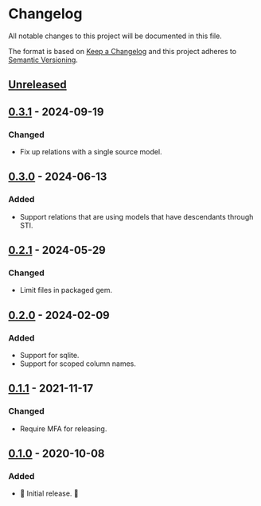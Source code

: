 # Changelog

All notable changes to this project will be documented in this file.

The format is based on [Keep a Changelog](http://keepachangelog.com/en/1.0.0/) and this project adheres to [Semantic Versioning](http://semver.org/spec/v2.0.0.html).

## [Unreleased]

## [0.3.1] - 2024-09-19

### Changed

- Fix up relations with a single source model.

## [0.3.0] - 2024-06-13

### Added

- Support relations that are using models that have descendants through STI.

## [0.2.1] - 2024-05-29

### Changed

- Limit files in packaged gem.

## [0.2.0] - 2024-02-09

### Added

- Support for sqlite.
- Support for scoped column names.

## [0.1.1] - 2021-11-17

### Changed

- Require MFA for releasing.

## [0.1.0] - 2020-10-08

### Added

- 🎉 Initial release. 🎉

[unreleased]: https://github.com/kddnewton/active_record-union_relation/compare/v0.3.1...HEAD
[0.3.1]: https://github.com/kddnewton/active_record-union_relation/compare/v0.3.0...v0.3.1
[0.3.0]: https://github.com/kddnewton/active_record-union_relation/compare/v0.2.1...v0.3.0
[0.2.1]: https://github.com/kddnewton/active_record-union_relation/compare/v0.2.0...v0.2.1
[0.2.0]: https://github.com/kddnewton/active_record-union_relation/compare/v0.1.1...v0.2.0
[0.1.1]: https://github.com/kddnewton/active_record-union_relation/compare/v0.1.0...v0.1.1
[0.1.0]: https://github.com/kddnewton/active_record-union_relation/compare/a71bb8...v0.1.0
